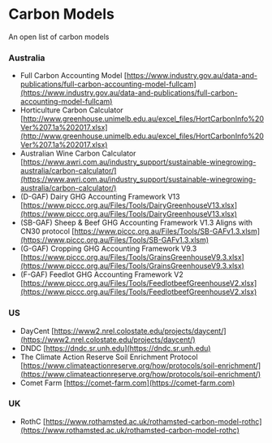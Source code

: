 # Carbon Models
An open list of carbon models

### Australia
* Full Carbon Accounting Model [https://www.industry.gov.au/data-and-publications/full-carbon-accounting-model-fullcam](https://www.industry.gov.au/data-and-publications/full-carbon-accounting-model-fullcam)
* Horticulture Carbon Calculator [http://www.greenhouse.unimelb.edu.au/excel_files/HortCarbonInfo%20Ver%207.1a%202017.xlsx](http://www.greenhouse.unimelb.edu.au/excel_files/HortCarbonInfo%20Ver%207.1a%202017.xlsx)
* Australian Wine Carbon Calculator [https://www.awri.com.au/industry_support/sustainable-winegrowing-australia/carbon-calculator/](https://www.awri.com.au/industry_support/sustainable-winegrowing-australia/carbon-calculator/)
* (D-GAF) Dairy GHG Accounting Framework V13 [https://www.piccc.org.au/Files/Tools/DairyGreenhouseV13.xlsx](https://www.piccc.org.au/Files/Tools/DairyGreenhouseV13.xlsx)
* (SB-GAF) Sheep & Beef GHG Accounting Framework V1.3 Aligns with CN30 protocol [https://www.piccc.org.au/Files/Tools/SB-GAFv1.3.xlsm](https://www.piccc.org.au/Files/Tools/SB-GAFv1.3.xlsm)
* (G-GAF) Cropping GHG Accounting Framework V9.3 [https://www.piccc.org.au/Files/Tools/GrainsGreenhouseV9.3.xlsx](https://www.piccc.org.au/Files/Tools/GrainsGreenhouseV9.3.xlsx)
* (F-GAF) Feedlot GHG Accounting Framework V2 [https://www.piccc.org.au/Files/Tools/FeedlotbeefGreenhouseV2.xlsx](https://www.piccc.org.au/Files/Tools/FeedlotbeefGreenhouseV2.xlsx)

### US
* DayCent [https://www2.nrel.colostate.edu/projects/daycent/](https://www2.nrel.colostate.edu/projects/daycent/)
* DNDC [https://dndc.sr.unh.edu](https://dndc.sr.unh.edu)
* The Climate Action Reserve Soil Enrichment Protocol [https://www.climateactionreserve.org/how/protocols/soil-enrichment/](https://www.climateactionreserve.org/how/protocols/soil-enrichment/)
* Comet Farm [https://comet-farm.com](https://comet-farm.com)

### UK
* RothC [https://www.rothamsted.ac.uk/rothamsted-carbon-model-rothc](https://www.rothamsted.ac.uk/rothamsted-carbon-model-rothc)
